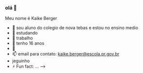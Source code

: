 ### olá 👋

   Meu nome é Kaike Berger
 - 🔭 sou aluno do colegio de nova tebas e estou no ensino medio 
- 🌱 estudando 
- 👯 trabalho
- 🤔 tenho 16 anos
- 💬 
- 📫 email para contato: kaike.berger@escola.pr.gov.br
- jeguinho
- ⚡ Fun fact: ...
-->
